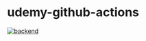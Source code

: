 # udemy-github-actions

[![backend](https://github.com/takuma080709/udemy-github-actions/actions/workflows/backend.yml/badge.svg)](https://github.com/takuma080709/udemy-github-actions/actions/workflows/backend.yml)